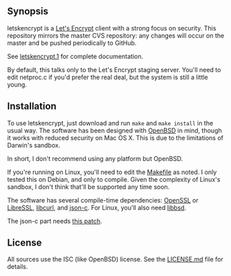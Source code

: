 ## Synopsis

letskencrypt is a [Let's Encrypt](https://letsencrypt.org) client with a
strong focus on security.
This repository mirrors the master CVS repository: any changes will
occur on the master and be pushed periodically to GitHub.

See [letskencrypt.1](letskencrypt.1) for complete documentation.

By default, this talks only to the Let's Encrypt staging server.  You'll
need to edit netproc.c if you'd prefer the real deal, but the system is
still a little young.

## Installation

To use letskencrypt, just download and run `make` and `make install` in
the usual way.  The software has been designed with
[OpenBSD](http://www.openbsd.org) in mind, though it works with reduced
security on Mac OS X.  This is due to the limitations of Darwin's
sandbox.

In short, I don't recommend using any platform but OpenBSD.

If you're running on Linux, you'll need to edit the [Makefile](Makefile)
as noted.  I only tested this on Debian, and only to compile.  Given the
complexity of Linux's sandbox, I don't think that'll be supported any
time soon.

The software has several compile-time dependencies:
[OpenSSL](https://openssl.org) or [LibreSSL](http://www.libressl.org),
[libcurl](https://curl.haxx.se/libcurl), and
[json-c](https://github.com/json-c/json-c).  For Linux, you'll also need
[libbsd](https://libbsd.freedesktop.org).

The json-c part needs [this
patch](https://marc.info/?l=openbsd-ports&m=146282275327867&w=2).

## License

All sources use the ISC (like OpenBSD) license.
See the [LICENSE.md](LICENSE.md) file for details.

